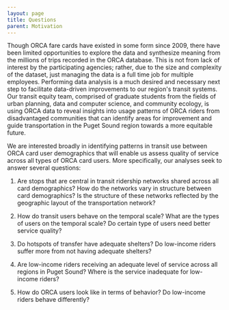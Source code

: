 ```yaml
---
layout: page
title: Questions
parent: Motivation
---
```



Though ORCA fare cards have existed in some form since 2009, there have been limited opportunities to explore the data and synthesize meaning from the millions of trips recorded in the ORCA database. This is not from lack of interest by the participating agencies; rather, due to the size and complexity of the dataset, just managing the data is a full time job for multiple employees. Performing data analysis is a much desired and necessary next step to facilitate data-driven improvements to our region's transit systems. Our transit equity team, comprised of graduate students from the fields of urban planning, data and computer science, and community ecology, is using ORCA data to reveal insights into usage patterns of ORCA riders from disadvantaged communities that can identify areas for improvement and guide transportation in the Puget Sound region towards a more equitable future. 


We are interested broadly in identifying patterns in transit use between ORCA card user demographics that will enable us assess quality of service across all types of ORCA card users. More specifically, our analyses seek to answer several questions:  

1) Are stops that are central in transit ridership networks shared across all card demographics? How do the networks vary in structure between card demographics? Is the structure of these networks reflected by the geographic layout of the transportation network?

2) How do transit users behave on the temporal scale? What are the types of users on the temporal scale? Do certain type of users need better service quality?

3) Do hotspots of transfer have adequate shelters? Do low-income riders suffer more from not having adequate shelters? 

4) Are low-income riders receiving an adequate level of service across all regions in Puget Sound? Where is the service inadequate for low-income riders?

5) How do ORCA users look like in terms of behavior? Do low-income riders behave differently?
